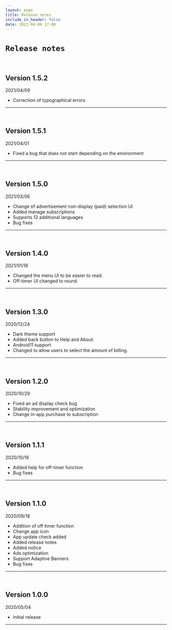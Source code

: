 ```yaml
---
layout: page
title: Release notes
include_in_header: false
date: 2021-04-09 17:00
---
```


# `Release notes`
<br>

## **Version 1.5.2**
2021/04/09
- Correction of typographical errors

---
<br>

## **Version 1.5.1**
2021/04/01
- Fixed a bug that does not start depending on the environment

---
<br>

## **Version 1.5.0**
2021/03/06
- Change of advertisement non-display (paid) selection UI
- Added manage subscriptions
- Supports 12 additional languages
- Bug fixes

---
<br>

## **Version 1.4.0**
2021/01/18
- Changed the menu UI to be easier to read.
- Off-timer UI changed to round.

---
<br>

## **Version 1.3.0**
2020/12/24
- Dark theme support
- Added back button to Help and About.
- Android11 support
- Changed to allow users to select the amount of billing.

---
<br>

## **Version 1.2.0**
2020/10/29
- Fixed an ad display check bug
- Stability improvement and optimization
- Change in-app purchase to subscription

---
<br>

## **Version 1.1.1**
2020/10/16
- Added help for off-timer function
- Bug fixes

---
<br>

## **Version 1.1.0**
2020/09/18
- Addition of off timer function
- Change app icon
- App update check added
- Added release notes
- Added notice
- Ads optimization
- Support Adaptive Banners
- Bug fixes

---
<br>

## **Version 1.0.0**
2020/05/04
- Initial release

---
<br>